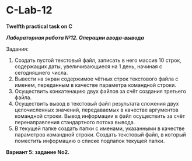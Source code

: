 # C-Lab-12

<strong>Twelfth practical task on C</strong>

<b><i>Лабораторная работа №12. Операции ввода-вывода</b></i>

Задания:
1. Создать пустой текстовый файл, записать в него массив 10
строк, содержащих даты, увеличивающиеся на 1 день, начиная с
сегодняшнего числа.
2. Вывести на экран содержимое чётных строк текстового файла с
именем, переданным в качестве параметра командной строки.
3. Осуществить конкатенацию двух файлов за счёт создания
третьего файла.
4. Осуществить вывод в текстовый файл результата сложения двух
целочисленных значений, передаваемых в качестве аргументов
командной строки. Вывод информации в файл осуществить за
счёт перенаправления стандартного потока вывода.
5. В текущей папке создать папки с именами, указанными в
качестве параметров командной строки. Создать текстовый
файл, в который поместить информацию о списке подпапок
текущей папки.

<b>Вариант 5: задание No2.</b>
